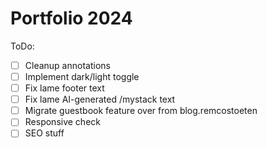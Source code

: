 # Portfolio 2024

ToDo:

- [ ] Cleanup annotations
- [ ] Implement dark/light toggle
- [ ] Fix lame footer text
- [ ] Fix lame AI-generated /mystack text
- [ ] Migrate guestbook feature over from blog.remcostoeten
- [ ] Responsive check
- [ ] SEO stuff
